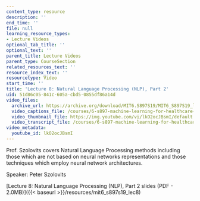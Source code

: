 ```yaml
---
content_type: resource
description: ''
end_time: ''
file: null
learning_resource_types:
- Lecture Videos
optional_tab_title: ''
optional_text: ''
parent_title: Lecture Videos
parent_type: CourseSection
related_resources_text: ''
resource_index_text: ''
resourcetype: Video
start_time: ''
title: 'Lecture 8: Natural Language Processing (NLP), Part 2'
uid: 51d86c05-841c-605a-cbd5-0855df86a14d
video_files:
  archive_url: https://archive.org/download/MIT6.S897S19/MIT6_S897S19_lec08_300k.mp4
  video_captions_file: /courses/6-s897-machine-learning-for-healthcare-spring-2019/1fd7a475c1075042baa16ccc92422fae_lkO2ocJBsmI.vtt
  video_thumbnail_file: https://img.youtube.com/vi/lkO2ocJBsmI/default.jpg
  video_transcript_file: /courses/6-s897-machine-learning-for-healthcare-spring-2019/ed2da4ed0688415bc235ca8f8c8d6321_lkO2ocJBsmI.pdf
video_metadata:
  youtube_id: lkO2ocJBsmI
---
```


Prof. Szolovits covers Natural Language Processing methods including those which are not based on neural networks representations and those techniques which employ neural network architectures.

Speaker: Peter Szolovits

[Lecture 8: Natural Language Processing (NLP), Part 2 slides (PDF - 2.0MB)]({{< baseurl >}}/resources/mit6_s897s19_lec8)